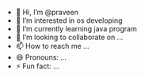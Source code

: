 - 👋 Hi, I’m @praveen
- 👀 I’m interested in os developing
- 🌱 I’m currently learning java program
- 💞️ I’m looking to collaborate on ...
- 📫 How to reach me ...
- 😄 Pronouns: ...
- ⚡ Fun fact: ...

<!---
praveenvaan/praveenvaan is a ✨ special ✨ repository because its `README.md` (this file) appears on your GitHub profile.
You can click the Preview link to take a look at your changes.
--->
